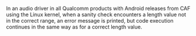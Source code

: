 In an audio driver in all Qualcomm products with Android releases from CAF using the Linux kernel, when a sanity check encounters a length value not in the correct range, an error message is printed, but code execution continues in the same way as for a correct length value.